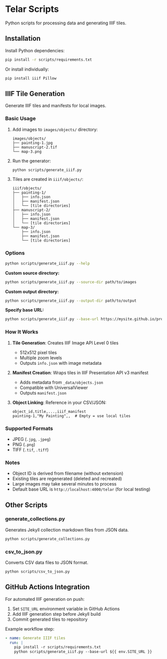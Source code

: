 # Telar Scripts

Python scripts for processing data and generating IIIF tiles.

## Installation

Install Python dependencies:

```bash
pip install -r scripts/requirements.txt
```

Or install individually:

```bash
pip install iiif Pillow
```

## IIIF Tile Generation

Generate IIIF tiles and manifests for local images.

### Basic Usage

1. Add images to `images/objects/` directory:
   ```
   images/objects/
   ├── painting-1.jpg
   ├── manuscript-2.tif
   └── map-3.png
   ```

2. Run the generator:
   ```bash
   python scripts/generate_iiif.py
   ```

3. Tiles are created in `iiif/objects/`:
   ```
   iiif/objects/
   ├── painting-1/
   │   ├── info.json
   │   ├── manifest.json
   │   └── [tile directories]
   ├── manuscript-2/
   │   ├── info.json
   │   ├── manifest.json
   │   └── [tile directories]
   └── map-3/
       ├── info.json
       ├── manifest.json
       └── [tile directories]
   ```

### Options

```bash
python scripts/generate_iiif.py --help
```

**Custom source directory:**
```bash
python scripts/generate_iiif.py --source-dir path/to/images
```

**Custom output directory:**
```bash
python scripts/generate_iiif.py --output-dir path/to/output
```

**Specify base URL:**
```bash
python scripts/generate_iiif.py --base-url https://mysite.github.io/project
```

### How It Works

1. **Tile Generation**: Creates IIIF Image API Level 0 tiles
   - 512x512 pixel tiles
   - Multiple zoom levels
   - Outputs `info.json` with image metadata

2. **Manifest Creation**: Wraps tiles in IIIF Presentation API v3 manifest
   - Adds metadata from `_data/objects.json`
   - Compatible with UniversalViewer
   - Outputs `manifest.json`

3. **Object Linking**: Reference in your CSV/JSON:
   ```csv
   object_id,title,...,iiif_manifest
   painting-1,"My Painting",,  # Empty = use local tiles
   ```

### Supported Formats

- JPEG (`.jpg`, `.jpeg`)
- PNG (`.png`)
- TIFF (`.tif`, `.tiff`)

### Notes

- Object ID is derived from filename (without extension)
- Existing tiles are regenerated (deleted and recreated)
- Large images may take several minutes to process
- Default base URL is `http://localhost:4000/telar` (for local testing)

## Other Scripts

### generate_collections.py

Generates Jekyll collection markdown files from JSON data.

```bash
python scripts/generate_collections.py
```

### csv_to_json.py

Converts CSV data files to JSON format.

```bash
python scripts/csv_to_json.py
```

## GitHub Actions Integration

For automated IIIF generation on push:

1. Set `SITE_URL` environment variable in GitHub Actions
2. Add IIIF generation step before Jekyll build
3. Commit generated tiles to repository

Example workflow step:
```yaml
- name: Generate IIIF tiles
  run: |
    pip install -r scripts/requirements.txt
    python scripts/generate_iiif.py --base-url ${{ env.SITE_URL }}
```
